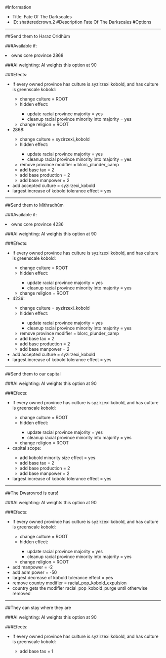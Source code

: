 #Information
 - Title: Fate Of The Darkscales
 - ID: shatteredcrown.2
#Description
Fate Of The Darkscales
#Options

___
##Send them to Haraz Orldhûm

###Available if:
<li>owns core province 2868</li>

###AI weighting:
AI weights this option at 90


###Efects:<ul><li>If every owned province has culture is syzirzexi kobold, and has culture is greenscale kobold:</li><ul><li>change culture = ROOT</li><li>hidden effect:</li><ul><li>update racial province majority = yes</li><li>cleanup racial province minority into majority = yes</li></ul><li>change religion = ROOT</li></ul><li>2868:</li><ul><li>change culture = syzirzexi_kobold</li><li>hidden effect:</li><ul><li>update racial province majority = yes</li><li>cleanup racial province minority into majority = yes</li></ul><li>remove province modifier = blorc_plunder_camp</li><li>add base tax = 2</li><li>add base production = 2</li><li>add base manpower = 2</li></ul><li>add accepted culture = syzirzexi_kobold</li><li>largest increase of kobold tolerance effect = yes</li></ul>

___
##Send them to Mithradhûm

###Available if:
<li>owns core province 4236</li>

###AI weighting:
AI weights this option at 90


###Efects:<ul><li>If every owned province has culture is syzirzexi kobold, and has culture is greenscale kobold:</li><ul><li>change culture = ROOT</li><li>hidden effect:</li><ul><li>update racial province majority = yes</li><li>cleanup racial province minority into majority = yes</li></ul><li>change religion = ROOT</li></ul><li>4236:</li><ul><li>change culture = syzirzexi_kobold</li><li>hidden effect:</li><ul><li>update racial province majority = yes</li><li>cleanup racial province minority into majority = yes</li></ul><li>remove province modifier = blorc_plunder_camp</li><li>add base tax = 2</li><li>add base production = 2</li><li>add base manpower = 2</li></ul><li>add accepted culture = syzirzexi_kobold</li><li>largest increase of kobold tolerance effect = yes</li></ul>

___
##Send them to our capital

###AI weighting:
AI weights this option at 90


###Efects:<ul><li>If every owned province has culture is syzirzexi kobold, and has culture is greenscale kobold:</li><ul><li>change culture = ROOT</li><li>hidden effect:</li><ul><li>update racial province majority = yes</li><li>cleanup racial province minority into majority = yes</li></ul><li>change religion = ROOT</li></ul><li>capital scope:</li><ul><li>add kobold minority size effect = yes</li><li>add base tax = 2</li><li>add base production = 2</li><li>add base manpower = 2</li></ul><li>largest increase of kobold tolerance effect = yes</li></ul>

___
##The Dwarovrod is ours!

###AI weighting:
AI weights this option at 90


###Efects:<ul><li>If every owned province has culture is syzirzexi kobold, and has culture is greenscale kobold:</li><ul><li>change culture = ROOT</li><li>hidden effect:</li><ul><li>update racial province majority = yes</li><li>cleanup racial province minority into majority = yes</li></ul><li>change religion = ROOT</li></ul><li>add manpower = -2</li><li>add adm power = -50</li><li>largest decrease of kobold tolerance effect = yes</li><li>remove country modifier = racial_pop_kobold_expulsion</li><li>country gets the modifier racial_pop_kobold_purge until otherwise removed</li></ul>

___
##They can stay where they are

###AI weighting:
AI weights this option at 90


###Efects:<ul><li>If every owned province has culture is syzirzexi kobold, and has culture is greenscale kobold:</li><ul><li>add base tax = 1</li></ul></ul>
